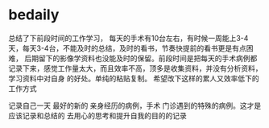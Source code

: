 # bedaily
总结了下前段时间的工作学习， 每天的手术有10台左右，有时候一周能上3-4天，每天3-4台，不能及时的总结，及时的看书，节奏快提前的看书更是有点困难，
后期留下的影像学资料也没能及时的保留。前段时间是把每天的手术病例都记录下来，感觉工作量太大，而且效率不高，顶多是收集资料，并没有分析资料，学习资料中对自身
的好处。单纯的粘贴复制。
希望改下这样的累人又效率低下的工作方式

记录自己一天 最好的新的 亲身经历的病例，手术 门诊遇到的特殊的病例。这才是应该记录和总结的 去用心的思考和提升自我的目的的记录 




